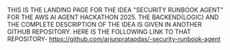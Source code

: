 THIS IS THE LANDING PAGE FOR THE IDEA "SECURITY RUNBOOK AGENT" FOR THE AWS AI AGENT HACKATHON 2025. THE BACKEND(LOGIC) AND THE COMPLETE DESCRIPTION OF THE IDEA IS GIVEN IN ANOTHER GITHUB REPOSITORY. HERE IS THE FOLLOWING LINK TO THAT REPOSITORY- https://github.com/arjunpratapdas/-security-runbook-agent
